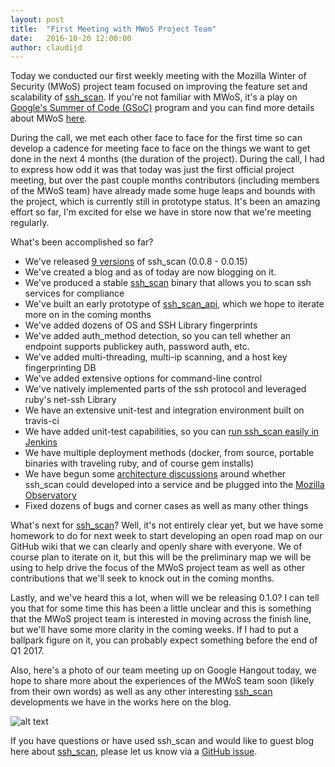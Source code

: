 ```yaml
---
layout: post
title:  "First Meeting with MWoS Project Team"
date:   2016-10-20 12:00:00
author: claudijd
---
```


Today we conducted our first weekly meeting with the Mozilla Winter of Security (MWoS) project team focused on improving the feature set and scalability of [ssh_scan](https://github.com/mozilla/ssh_scan).  If you're not familiar with MWoS, it's a play on [Google's Summer of Code (GSoC)](https://developers.google.com/open-source/gsoc/) program and you can find more details about MWoS [here](https://wiki.mozilla.org/Security/Automation/Winter_Of_Security_2016).

During the call, we met each other face to face for the first time so can develop a cadence for meeting face to face on the things we want to get done in the next 4 months (the duration of the project).  During the call, I had to express how odd it was that today was just the first official project meeting, but over the past couple months contributors (including members of the MWoS team) have already made some huge leaps and bounds with the project, which is currently still in prototype status.  It's been an amazing effort so far, I'm excited for else we have in store now that we're meeting regularly.

What's been accomplished so far?

- We've released [9 versions](https://github.com/mozilla/ssh_scan/releases) of ssh_scan (0.0.8 - 0.0.15)
- We've created a blog and as of today are now blogging on it.
- We've produced a stable [ssh_scan](https://github.com/mozilla/ssh_scan) binary that allows you to scan ssh services for compliance
- We've built an early prototype of [ssh_scan_api](https://github.com/mozilla/ssh_scan/wiki/ssh_scan-Web-API), which we hope to iterate more on in the coming months
- We've added dozens of OS and SSH Library fingerprints
- We've added auth_method detection, so you can tell whether an endpoint supports publickey auth, password auth, etc.
- We've added multi-threading, multi-ip scanning, and a host key fingerprinting DB
- We've added extensive options for command-line control
- We've natively implemented parts of the ssh protocol and leveraged ruby's net-ssh Library
- We have an extensive unit-test and integration environment built on travis-ci
- We have added unit-test capabilities, so you can [run ssh_scan easily in Jenkins](https://github.com/mozilla/ssh_scan/issues/38)
- We have multiple deployment methods (docker, from source, portable binaries with traveling ruby, and of course gem installs)
- We have begun some [architecture discussions](https://github.com/mozilla/ssh_scan/issues/228) around whether ssh_scan could developed into a service and be plugged into the [Mozilla Observatory](https://observatory.mozilla.org/)
- Fixed dozens of bugs and corner cases as well as many other things

What's next for [ssh_scan](https://github.com/mozilla/ssh_scan)? Well, it's not entirely clear yet, but we have some homework to do for next week to start developing an open road map on our GitHub wiki that we can clearly and openly share with everyone.  We of course plan to iterate on it, but this will be the preliminary map we will be using to help drive the focus of the MWoS project team as well as other contributions that we'll seek to knock out in the coming months.

Lastly, and we've heard this a lot, when will we be releasing 0.1.0?  I can tell you that for some time this has been a little unclear and this is something that the MWoS project team is interested in moving across the finish line, but we'll have some more clarity in the coming weeks.  If I had to put a ballpark figure on it, you can probably expect something before the end of Q1 2017.

Also, here's a photo of our team meeting up on Google Hangout today, we hope to share more about the experiences of the MWoS team soon (likely from their own words) as well as any other interesting [ssh_scan](https://github.com/mozilla/ssh_scan) developments we have in the works here on the blog.

![alt text](https://github.com/mozilla/ssh_scan/raw/gh-pages/_images/mwos_first_meeting.png "First team meeting")

If you have questions or have used ssh_scan and would like to guest blog here about [ssh_scan](https://github.com/mozilla/ssh_scan), please let us know via a [GitHub issue](https://github.com/mozilla/ssh_scan/issues/new).
